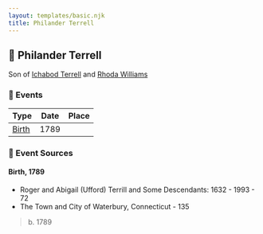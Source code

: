 ```yaml
---
layout: templates/basic.njk
title: Philander Terrell
---
```

## 🔵 Philander Terrell

Son of [Ichabod Terrell](/people/6/66420816) and [Rhoda Williams](/people/2/220352)

### 📆 Events

Type | Date | Place
------ | ------ | ------
[Birth](#event-b988af9a-87fc-4ddb-b398-963276b679f6) | 1789 |

### 📰 Event Sources

#### <a id="event-b988af9a-87fc-4ddb-b398-963276b679f6"></a> Birth, 1789
* Roger and Abigail (Ufford) Terrill and Some Descendants: 1632 - 1993  - 72
* The Town and City of Waterbury, Connecticut  - 135
>   
  > b. 1789